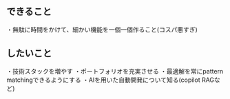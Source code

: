 ## できること
・無駄に時間をかけて、細かい機能を一個一個作ること(コスパ悪すぎ)


## したいこと
・技術スタックを増やす
・ポートフォリオを充実させる
・最適解を常にpattern matchingできるようにする
・AIを用いた自動開発について知る(copilot RAGなど)
